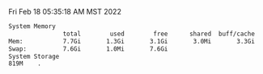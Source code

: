 Fri Feb 18 05:35:18 AM MST 2022
```bash
System Memory
               total        used        free      shared  buff/cache   available
Mem:           7.7Gi       1.3Gi       3.1Gi       3.0Mi       3.3Gi       6.1Gi
Swap:          7.6Gi       1.0Mi       7.6Gi
System Storage
819M	.
```
